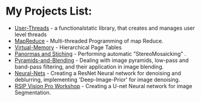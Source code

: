 
# My Projects List:

* [User-Threads](https://github.com/amitaidabbah/User-Threads/tree/master) - a functionalstatic library, that creates and manages user level threads
* [MapReduce](https://github.com/amitaidabbah/MapReduce) - Multi-threaded Programming of map Reduce.
* [Virtual-Memory](https://github.com/amitaidabbah/Virtual-Memory) - Hierarchical Page Tables
* [Panormas and Stiching](https://github.com/amitaidabbah/Panorama-Registration-and-Stitching) - Performing automatic ”StereoMosaicking” .
* [Pyramids-and-Blending](https://github.com/amitaidabbah/pyramids-and-blending) - Dealing with image pyramids, low-pass and band-pass filtering, and their application in image blending.
* [Neural-Nets](https://github.com/amitaidabbah/Neural-Nets) - Creating a ResNet Neural network for denoising and deblurring, implementing 'Deep-Image-Prior' for image denoising.
* [RSIP Vision Pro Workshop](https://github.com/amitaidabbah/Nuclei-Segmentation) - Creating a U-net Neural network for image Segmentation.




